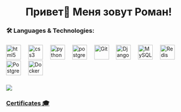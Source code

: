 <h1 align="center">Привет👋 Меня зовут Роман!</h1>

###

<h3 align="left">🛠 Languages & Technologies:</h3>

###

<div align="left">
  <img src="https://cdn.jsdelivr.net/gh/devicons/devicon/icons/html5/html5-original.svg" height="40" alt="html5 logo"  />
  <img width="12" />
  <img src="https://cdn.jsdelivr.net/gh/devicons/devicon/icons/css3/css3-original.svg" height="40" alt="css3 logo"  />
  <img width="12" />
  <img src="https://skillicons.dev/icons?i=py" height="40" alt="python logo"  />
  <img width="12" />
  <img src="https://skillicons.dev/icons?i=postgres" height="40" alt="postgresql logo"  />
  <img width="12" />
  <img src="https://profilinator.rishav.dev/skills-assets/git-scm-icon.svg" alt="Git" height="40" />
  <img width="12" />
  <img src="https://profilinator.rishav.dev/skills-assets/django-original.svg" alt="Django" height="40" />
  <img width="12" />
  <img src="https://profilinator.rishav.dev/skills-assets/mysql-original-wordmark.svg" alt="MySQL" height="40" />
  <img width="12" />
  <img src="https://profilinator.rishav.dev/skills-assets/redis-original-wordmark.svg" alt="Redis" height="40" />
  <img width="12" />
  <img src="https://profilinator.rishav.dev/skills-assets/postgresql-original-wordmark.svg" alt="PostgreSQL" height="40" />
  <img width="12" />
  <img src="https://profilinator.rishav.dev/skills-assets/docker-original-wordmark.svg" alt="Docker" height="40" />
</div>

###

<img src="https://www.codewars.com/users/Sedutor/badges/small" target="_blank" />


### <a href="https://stepik.org/users/512915367/certificates?preview=true">Certificates 🎓</a>

<!--
**SedutorPretto/SedutorPretto** is a ✨ _special_ ✨ repository because its `README.md` (this file) appears on your GitHub profile.

Here are some ideas to get you started:

- 🔭 I’m currently working on ...
- 🌱 I’m currently learning ...
- 👯 I’m looking to collaborate on ...
- 🤔 I’m looking for help with ...
- 💬 Ask me about ...
- 📫 How to reach me: ...
- 😄 Pronouns: ...
- ⚡ Fun fact: ...
-->
